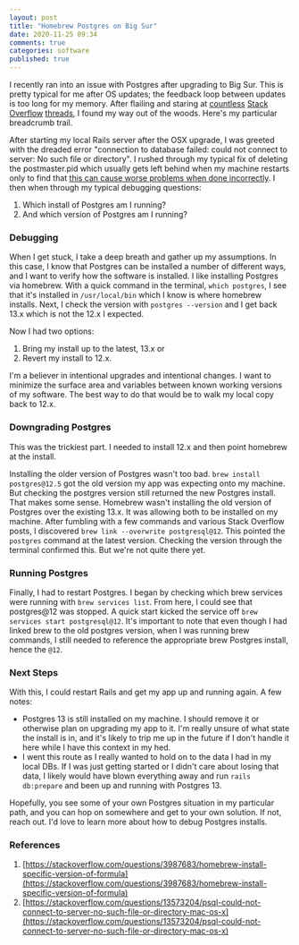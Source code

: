 ```yaml
---
layout: post
title: "Homebrew Postgres on Big Sur"
date: 2020-11-25 09:34
comments: true
categories: software
published: true
---
```

I recently ran into an issue with Postgres after upgrading to Big Sur. This is pretty typical for me after OS updates; the feedback loop between updates is too long for my memory. After flailing and staring at [countless](https://stackoverflow.com/questions/13410686/postgres-could-not-connect-to-server) [Stack](https://stackoverflow.com/questions/24627701/a-server-is-already-running-check-tmp-pids-server-pid-exiting-rails) [Overflow](https://stackoverflow.com/questions/17822974/postgres-fatal-database-files-are-incompatible-with-server) [threads](https://stackoverflow.com/questions/19076980/postgres-versions-are-not-compatible), I found my way out of the woods. Here's my particular breadcrumb trail.

<!-- more -->

After starting my local Rails server after the OSX upgrade, I was greeted with the dreaded error "connection to database failed: could not connect to server: No such file or directory". I rushed through my typical fix of deleting the postmaster.pid which usually gets left behind when my machine restarts only to find that [this can cause worse problems when done incorrectly](https://superuser.com/questions/553045/fatal-lock-file-postmaster-pid-already-exists). I then when through my typical debugging questions:
1. Which install of Postgres am I running?
2. And which version of Postgres am I running?

### Debugging
When I get stuck, I take a deep breath and gather up my assumptions. In this case, I know that Postgres can be installed a number of different ways, and I want to verify how the software is installed. I like installing Postgres via homebrew. With a quick command in the terminal, `which postgres`, I see that it's installed in `/usr/local/bin` which I know is where homebrew installs. Next, I check the version with `postgres --version` and I get back 13.x which is not the 12.x I expected.

Now I had two options:
1. Bring my install up to the latest, 13.x or
2. Revert my install to 12.x.

I'm a believer in intentional upgrades and intentional changes. I want to minimize the surface area and variables between known working versions of my software. The best way to do that would be to walk my local copy back to 12.x.

### Downgrading Postgres
This was the trickiest part. I needed to install 12.x and then point homebrew at the install.

Installing the older version of Postgres wasn't too bad. `brew install postgres@12.5`
got the old version my app was expecting onto my machine. But checking the postgres version still returned the new Postgres install. That makes some sense. Homebrew wasn't installing the old version of Postgres over the existing 13.x. It was allowing both to be installed on my machine. After fumbling with a few commands and various Stack Overflow posts, I discovered `brew link --overwrite postgresql@12`. This pointed the `postgres` command at the latest version. Checking the version through the terminal confirmed this. But we're not quite there yet.

### Running Postgres
Finally, I had to restart Postgres. I began by checking which brew services were running with `brew services list`. From here, I could see that postgres@12 was stopped. A quick start kicked the service off `brew services start postgresql@12`. It's important to note that even though I had linked brew to the old postgres version, when I was running brew commands, I still needed to reference the appropriate brew Postgres install, hence the `@12`.

### Next Steps
With this, I could restart Rails and get my app up and running again. A few notes:
* Postgres 13 is still installed on my machine. I should remove it or otherwise plan on upgrading my app to it. I'm really unsure of what state the install is in, and it's likely to trip me up in the future if I don't handle it here while I have this context in my hed.
* I went this route as I really wanted to hold on to the data I had in my local DBs. If I was just getting started or I didn't care about losing that data, I likely would have blown everything away and run `rails db:prepare` and been up and running with Postgres 13.

Hopefully, you see some of your own Postgres situation in my particular path, and you can hop on somewhere and get to your own solution. If not, reach out. I'd love to learn more about how to debug Postgres installs.

### References
1. [https://stackoverflow.com/questions/3987683/homebrew-install-specific-version-of-formula](https://stackoverflow.com/questions/3987683/homebrew-install-specific-version-of-formula)
2.  [https://stackoverflow.com/questions/13573204/psql-could-not-connect-to-server-no-such-file-or-directory-mac-os-x](https://stackoverflow.com/questions/13573204/psql-could-not-connect-to-server-no-such-file-or-directory-mac-os-x)
